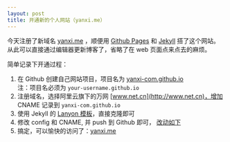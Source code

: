 ```yaml
---
layout: post
title: 开通新的个人网站（yanxi.me）
---
```


今天注册了新域名 [yanxi.me](http://yanxi.me) ，顺便用 [Github Pages](https://pages.github.com/) 和
[Jekyll](http://jekyllrb.com) 搭了这个网站。从此可以直接通过编辑器更新博客了，省略了在 web 页面点来点去的麻烦。

简单记录下开通过程：

1. 在 Github 创建自己网站项目，项目名为 [yanxi-com.github.io](https://github.com/yanxi-com/yanxi-com.github.io) <br/>
注：项目名必须为 `your-username.github.io`
1. 注册域名，选择阿里云旗下的万网 [www.net.cn](http://www.net.cn)，增加 CNAME 记录到 `yanxi-com.github.io`
1. 使用 Jekyll 的 [Lanyon 模板](https://github.com/poole/lanyon)，直接克隆即可
1. 修改 config 和 CNAME, 并 push 到 Github 即可， [改动如下](https://github.com/yanxi-com/yanxi-com.github.io/commit/c97d9199dd9d2120de2aa70d22f97d7f89ee766a)
1. 搞定，可以愉快的访问了：[yanxi.me](http://yanxi.me)

